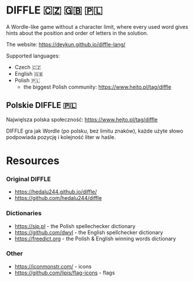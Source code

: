 # DIFFLE 🇨🇿 🇬🇧 🇵🇱

A Wordle-like game without a character limit, where every used word gives hints about the position and order of letters in the solution.

The website: https://deykun.github.io/diffle-lang/

Supported languages:
 - Czech 🇨🇿
 - English 🇬🇧
 - Polish 🇵🇱
    - the biggest Polish community: https://www.hejto.pl/tag/diffle

## Polskie DIFFLE 🇵🇱
Najwięlsza polska społeczność: https://www.hejto.pl/tag/diffle

DIFFLE gra jak Wordle (po polsku, bez limitu znaków), każde użyte słowo podpowiada pozycję i kolejność liter w haśle.

# Resources

### Original DIFFLE
 - https://hedalu244.github.io/diffle/
 - https://github.com/hedalu244/diffle

### Dictionaries
 - https://sjp.pl - the Polish spellechecker dictionary
 - https://github.com/dwyl - the English spellchecker dictionary
 - https://freedict.org - the Polish & English winning words dictionary

### Other
 - https://iconmonstr.com/ - icons
 - https://github.com/lipis/flag-icons - flags